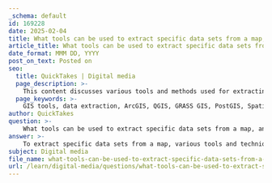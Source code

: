 ```yaml
---
_schema: default
id: 169228
date: 2025-02-04
title: What tools can be used to extract specific data sets from a map, and how is this data organized?
article_title: What tools can be used to extract specific data sets from a map, and how is this data organized?
date_format: MMM DD, YYYY
post_on_text: Posted on
seo:
  title: QuickTakes | Digital media
  page_description: >-
    This content discusses various tools and methods used for extracting specific data sets from maps, particularly in Geographic Information Systems (GIS). It details tools like ArcGIS and QGIS, programming languages like Python and R, and outlines how extracted data is organized into layers, attributes, and metadata.
  page_keywords: >-
    GIS tools, data extraction, ArcGIS, QGIS, GRASS GIS, PostGIS, Spatialite, Python, GeoPandas, R, sf package, OpenStreetMap, Overpass API, GeoJSON, Shapefiles, data organization, data layers, attributes, metadata, spatial indexing
author: QuickTakes
question: >-
    What tools can be used to extract specific data sets from a map, and how is this data organized?
answer: >-
    To extract specific data sets from a map, various tools and techniques can be employed, particularly within the context of Geographic Information Systems (GIS). Here are some of the primary tools and methods used for data extraction, along with how this data is organized:\n\n### Tools for Data Extraction\n\n1. **GIS Software**: \n   - **ArcGIS**: A comprehensive GIS platform that allows users to extract, analyze, and visualize spatial data. It provides tools for querying data, performing spatial analysis, and exporting specific datasets.\n   - **QGIS**: An open-source GIS application that offers similar functionalities to ArcGIS. Users can extract data using various selection tools, filters, and queries.\n   - **GRASS GIS**: A free and open-source GIS software suite that includes tools for data extraction and analysis, particularly suited for handling raster data.\n\n2. **Database Management Systems**:\n   - **PostGIS**: An extension of PostgreSQL that allows for spatial queries and data extraction from geographic databases. Users can write SQL queries to retrieve specific geographic features.\n   - **Spatialite**: A spatial extension to SQLite that enables users to manage and extract spatial data efficiently.\n\n3. **Programming Languages**:\n   - **Python**: Libraries such as `GeoPandas` and `Shapely` can be used to manipulate and extract geographic data programmatically. Python scripts can automate the extraction process based on specific criteria.\n   - **R**: The `sf` package in R allows for spatial data manipulation and extraction, making it suitable for statistical analysis of geographic data.\n\n4. **Web Mapping Services**:\n   - **OpenStreetMap (OSM)**: Users can extract specific datasets from OSM using tools like Overpass API, which allows for querying and downloading specific geographic features.\n   - **GeoJSON and Shapefiles**: These formats can be used to store and share extracted data, making it easy to visualize and analyze in various GIS applications.\n\n### Data Organization\n\nData extracted from maps is typically organized in layers, each representing a different type of information. This layered approach allows for comprehensive analysis and visualization. Here’s how the data is generally organized:\n\n- **Data Layers**: Each layer in a GIS represents a specific dataset, such as:\n  - **Topographical Features**: Elevation data, contour lines, and terrain models.\n  - **Infrastructure**: Roads, buildings, and utilities.\n  - **Demographic Data**: Population density, age distribution, and socio-economic indicators.\n  - **Environmental Data**: Land use, vegetation cover, and water bodies.\n\n- **Attributes**: Each geographic feature within a layer is associated with attributes that provide additional information. For example, a building footprint layer may include attributes such as building height, use type, and year built.\n\n- **Metadata**: This is crucial for understanding the context of the data. Metadata includes information about the source, accuracy, and date of the data collection, which helps users interpret the data correctly.\n\n- **Spatial Indexing**: Many GIS systems use spatial indexing to organize data efficiently, allowing for quick retrieval and analysis of geographic features based on their location.\n\nIn summary, GIS tools and software play a vital role in extracting specific datasets from maps, and the organization of this data into layers, attributes, and metadata facilitates effective analysis and visualization.
subject: Digital media
file_name: what-tools-can-be-used-to-extract-specific-data-sets-from-a-map-and-how-is-this-data-organized.md
url: /learn/digital-media/questions/what-tools-can-be-used-to-extract-specific-data-sets-from-a-map-and-how-is-this-data-organized
---
```


&nbsp;